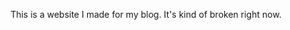 <div align="center">
  <p>This is a website I made for my blog. It's kind of broken right now.</p>
</div>
